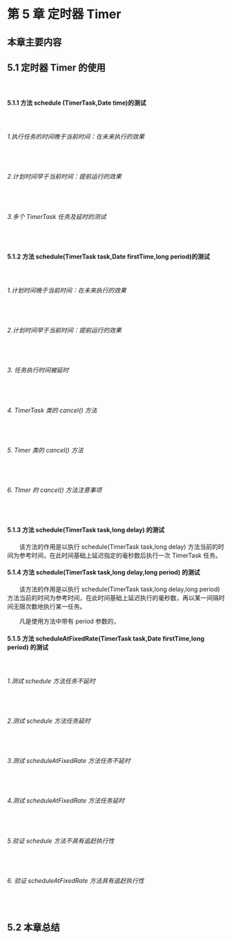 # 第 5 章 定时器 Timer

## 本章主要内容
	

## 5.1 定时器 Timer 的使用
　　

#### 5.1.1 方法 schedule (TimerTask,Date time)的测试
　　

###### 1.执行任务的时间晚于当前时间：在未来执行的效果
　　


###### 2.计划时间早于当前时间：提前运行的效果
　　

###### 3.多个 TimerTask 任务及延时的测试
　　

#### 5.1.2 方法 schedule(TimerTask task,Date firstTime,long period)的测试
　　


###### 1.计划时间晚于当前时间：在未来执行的效果
　　

###### 2.计划时间早于当前时间：提前运行的效果
　　

###### 3. 任务执行时间被延时
　　

###### 4. TimerTask 类的 cancel() 方法
　　

###### 5. Timer 类的 cancel() 方法
　　


###### 6. TImer 的 cancel() 方法注意事项
　　


#### 5.1.3 方法 schedule(TimerTask task,long delay) 的测试
　　该方法的作用是以执行 schedule(TimerTask task,long delay) 方法当前的时间为参考时间，在此时间基础上延迟指定的毫秒数后执行一次 TimerTask 任务。

#### 5.1.4 方法 schedule(TimerTask task,long delay,long period) 的测试
　　该方法的作用是以执行 schedule(TimerTask task,long delay,long period) 方法当前的时间为参考时间，在此时间基础上延迟执行的毫秒数，再以某一间隔时间无限次数地执行某一任务。

　　凡是使用方法中带有 period 参数的，

#### 5.1.5 方法 scheduleAtFixedRate(TimerTask task,Date firstTime,long period) 的测试
　　

###### 1.测试 schedule 方法任务不延时
　　

###### 2.测试 schedule 方法任务延时
　　

###### 3.测试 scheduleAtFixedRate 方法任务不延时
　　

###### 4.测试 scheduleAtFixedRate 方法任务延时
　　

###### 5.验证 schedule 方法不具有追赶执行性
　　


###### 6. 验证 scheduleAtFixedRate 方法具有追赶执行性
　　


## 5.2 本章总结
　　


